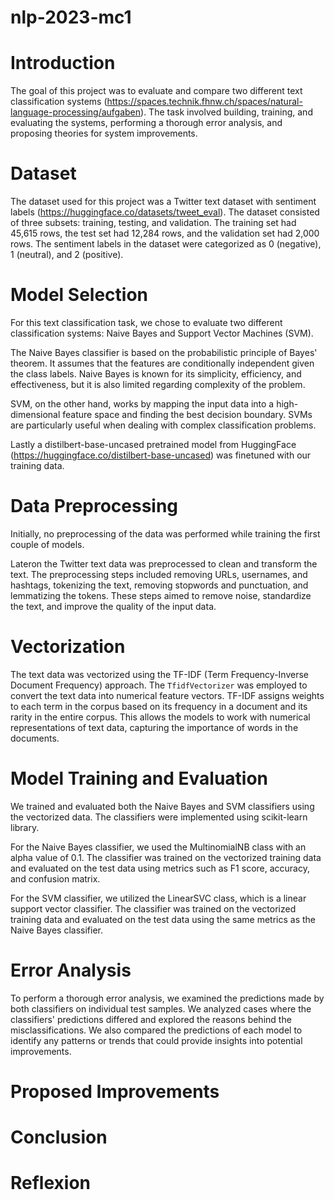 # nlp-2023-mc1


# Introduction
The goal of this project was to evaluate and compare two different text classification systems (https://spaces.technik.fhnw.ch/spaces/natural-language-processing/aufgaben). The task involved building, training, and evaluating the systems, performing a thorough error analysis, and proposing theories for system improvements.

# Dataset
The dataset used for this project was a Twitter text dataset with sentiment labels (https://huggingface.co/datasets/tweet_eval). The dataset consisted of three subsets: training, testing, and validation. The training set had 45,615 rows, the test set had 12,284 rows, and the validation set had 2,000 rows. The sentiment labels in the dataset were categorized as 0 (negative), 1 (neutral), and 2 (positive).

# Model Selection
For this text classification task, we chose to evaluate two different classification systems: Naive Bayes and Support Vector Machines (SVM).

The Naive Bayes classifier is based on the probabilistic principle of Bayes' theorem. It assumes that the features are conditionally independent given the class labels. Naive Bayes is known for its simplicity, efficiency, and effectiveness, but it is also limited regarding complexity of the problem.

SVM, on the other hand, works by mapping the input data into a high-dimensional feature space and finding the best decision boundary. SVMs are particularly useful when dealing with complex classification problems.

Lastly a distilbert-base-uncased pretrained model from HuggingFace (https://huggingface.co/distilbert-base-uncased) was finetuned with our training data. 

# Data Preprocessing
Initially, no preprocessing of the data was performed while training the first couple of models.

Lateron the Twitter text data was preprocessed to clean and transform the text. The preprocessing steps included removing URLs, usernames, and hashtags, tokenizing the text, removing stopwords and punctuation, and lemmatizing the tokens. These steps aimed to remove noise, standardize the text, and improve the quality of the input data.

# Vectorization
The text data was vectorized using the TF-IDF (Term Frequency-Inverse Document Frequency) approach. The `TfidfVectorizer` was employed to convert the text data into numerical feature vectors. TF-IDF assigns weights to each term in the corpus based on its frequency in a document and its rarity in the entire corpus. This  allows the models to work with numerical representations of text data, capturing the importance of words in the documents.

# Model Training and Evaluation
We trained and evaluated both the Naive Bayes and SVM classifiers using the vectorized data. The classifiers were implemented using scikit-learn library.

For the Naive Bayes classifier, we used the MultinomialNB class with an alpha value of 0.1. The classifier was trained on the vectorized training data and evaluated on the test data using metrics such as F1 score, accuracy, and confusion matrix.

For the SVM classifier, we utilized the LinearSVC class, which is a linear support vector classifier. The classifier was trained on the vectorized training data and evaluated on the test data using the same metrics as the Naive Bayes classifier.

# Error Analysis
To perform a thorough error analysis, we examined the predictions made by both classifiers on individual test samples. We analyzed cases where the classifiers' predictions differed and explored the reasons behind the misclassifications. We also compared the predictions of each model to identify any patterns or trends that could provide insights into potential improvements.

# Proposed Improvements


# Conclusion


# Reflexion

